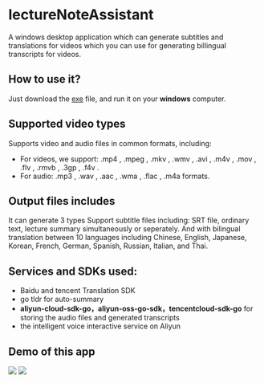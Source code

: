 # lectureNoteAssistant
A windows desktop application which can generate subtitles and translations for videos which you can use for generating billingual transcripts for videos.

## How to use it?

Just download the [exe](https://github.com/WideSu/lectureNoteAssistant/blob/main/lectureNoteAssistant.exe) file, and run it on your **windows** computer.


## Supported video types
Supports video and audio files in common formats, including: 
- For videos, we support: .mp4 , .mpeg , .mkv , .wmv , .avi , .m4v , .mov , .flv , .rmvb , .3gp , .f4v . 
- For audio: .mp3 , .wav , .aac , .wma , .flac , .m4a formats.

## Output files includes
It can generate 3 types Support subtitle files including: SRT file, ordinary text, lecture summary simultaneously or seperately. And with bilingual translation between 10 languages including Chinese, English, Japanese, Korean, French, German, Spanish, Russian, Italian, and Thai. 

## Services and SDKs used:
- Baidu and tencent Translation SDK
- go tldr for auto-summary
- **aliyun-cloud-sdk-go，aliyun-oss-go-sdk，tencentcloud-sdk-go** for storing the audio files and generated transcripts
- the intelligent voice interactive service on Aliyun

## Demo of this app

<img src="https://github.com/WideSu/lectureNoteAssistant/blob/main/screenshot/lectureNoteAssistant.gif">

<img src="https://github.com/WideSu/lectureNoteAssistant/blob/main/screenshot/LectureNoteAssistant_1.gif">
